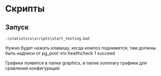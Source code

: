 # Скрипты

## Запуск

```
.\statistics\scripts\start_testing.bat
```

Нужно будет нажать клавишу, когда композ поднимется, там должны быть надписи от pg_pool что healthcheck 1 succeed

Графики появятся в папке graphics, в папке summary графики для сравления конфигураций